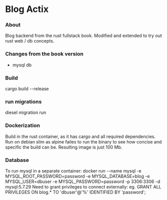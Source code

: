 # Blog Actix

### About
Blog backend from the rust fullstack book.
Modified and extended to try out rust web / db concepts.

### Changes from the book version
* mysql db

### Build
cargo build --release

### run migrations
diesel migration run

### Dockerization
Build in the rust container, as it has cargo and all required dependencies.
Run on debian slim as alpine failes to run the binary to see how concise and specific the build can be.
Resulting image is just 100 Mb.

### Database
To run mysql in a separate container: 
docker run --name mysql -e MYSQL_ROOT_PASSWORD=password -e MYSQL_DATABASE=blog -e MYSQL_USER=dbuser -e MYSQL_PASSWORD=password -p 3306:3306 -d mysql:5.7.29
Need to grant privileges to connect externally:
eg. GRANT ALL PRIVILEGES ON blog.* TO 'dbuser'@'%' IDENTIFIED BY 'password';
